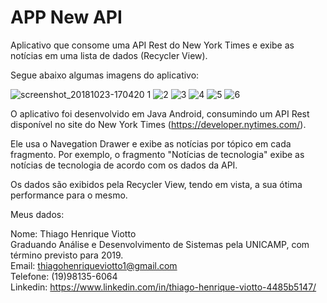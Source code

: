 <h1>APP New API</h1>

Aplicativo que consome uma API Rest do New York Times e exibe as notícias em uma lista de dados (Recycler View).

Segue abaixo algumas imagens do aplicativo:

![screenshot_20181023-170420 1](https://user-images.githubusercontent.com/30843151/47400437-86293c80-d713-11e8-9f97-a914e3b485cd.png)
![2](https://user-images.githubusercontent.com/30843151/47400310-056a4080-d713-11e8-8a88-bce4866fc267.png)
![3](https://user-images.githubusercontent.com/30843151/47400312-0602d700-d713-11e8-8d2b-1f7886b7808f.png)
![4](https://user-images.githubusercontent.com/30843151/47400314-07340400-d713-11e8-8777-7f53f4ce4dbf.png)
![5](https://user-images.githubusercontent.com/30843151/47400317-08fdc780-d713-11e8-9b02-a5851edc88a2.png)
![6](https://user-images.githubusercontent.com/30843151/47400318-09965e00-d713-11e8-9136-76af7b49c823.png)

O aplicativo foi desenvolvido em Java Android, consumindo um API Rest disponível no site do New York Times (https://developer.nytimes.com/).

Ele usa o Navegation Drawer e exibe as notícias por tópico em cada fragmento. Por exemplo, o fragmento "Notícias de tecnologia" exibe as notícias de tecnologia de acordo com os dados da API. 

Os dados são exibidos pela Recycler View, tendo em vista, a sua ótima performance para o mesmo.

Meus dados:

Nome: Thiago Henrique Viotto<br/>
Graduando Análise e Desenvolvimento de Sistemas pela UNICAMP, com término previsto para 2019.<br/>
Email: thiagohenriqueviotto1@gmail.com<br />
Telefone: (19)98135-6064<br/>
Linkedin: https://www.linkedin.com/in/thiago-henrique-viotto-4485b5147/
